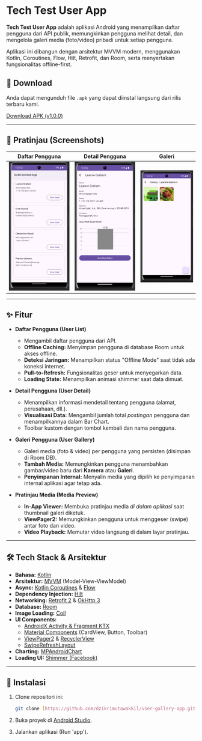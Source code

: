 ﻿# Tech Test User App

**Tech Test User App** adalah aplikasi Android yang menampilkan daftar pengguna dari API publik, memungkinkan pengguna melihat detail, dan mengelola galeri media (foto/video) pribadi untuk setiap pengguna.

Aplikasi ini dibangun dengan arsitektur MVVM modern, menggunakan Kotlin, Coroutines, Flow, Hilt, Retrofit, dan Room, serta menyertakan fungsionalitas offline-first.

## 🚀 Download

Anda dapat mengunduh file `.apk` yang dapat diinstal langsung dari rilis terbaru kami.

[Download APK (v1.0.0)](https://github.com/dzikrimutawakkil/user-gallery-app/releases/download/v1.0.0/TechTestUserApp.V1.0.apk)

---

## 📸 Pratinjau (Screenshots)

| Daftar Pengguna | Detail Pengguna |                 Galeri                  |
| :---: | :---: |:---------------------------------------:|
| ![Daftar Pengguna](screenshots/user-list.png) | ![Detail Pengguna](screenshots/user-detail.png) | ![Galeri](screenshots/user-gallery.png) |
---

## ✨ Fitur

* **Daftar Pengguna (User List)**
    * Mengambil daftar pengguna dari API.
    * **Offline Caching:** Menyimpan pengguna di database Room untuk akses offline.
    * **Deteksi Jaringan:** Menampilkan status "Offline Mode" saat tidak ada koneksi internet.
    * **Pull-to-Refresh:** Fungsionalitas geser untuk menyegarkan data.
    * **Loading State:** Menampilkan animasi shimmer saat data dimuat.

* **Detail Pengguna (User Detail)**
    * Menampilkan informasi mendetail tentang pengguna (alamat, perusahaan, dll.).
    * **Visualisasi Data:** Mengambil jumlah total *postingan* pengguna dan menampilkannya dalam Bar Chart.
    * Toolbar kustom dengan tombol kembali dan nama pengguna.

* **Galeri Pengguna (User Gallery)**
    * Galeri media (foto & video) per pengguna yang persisten (disimpan di Room DB).
    * **Tambah Media:** Memungkinkan pengguna menambahkan gambar/video baru dari **Kamera** atau **Galeri**.
    * **Penyimpanan Internal:** Menyalin media yang dipilih ke penyimpanan internal aplikasi agar tetap ada.

* **Pratinjau Media (Media Preview)**
    * **In-App Viewer:** Membuka pratinjau media *di dalam aplikasi* saat thumbnail galeri diketuk.
    * **ViewPager2:** Memungkinkan pengguna untuk menggeser (swipe) antar foto dan video.
    * **Video Playback:** Memutar video langsung di dalam layar pratinjau.

---

## 🛠️ Tech Stack & Arsitektur

* **Bahasa:** [Kotlin](https://kotlinlang.org/)
* **Arsitektur:** [MVVM](https://developer.android.com/topic/architecture) (Model-View-ViewModel)
* **Async:** [Kotlin Coroutines](https://kotlinlang.org/docs/coroutines-overview.html) & [Flow](https://kotlinlang.org/docs/flow.html)
* **Dependency Injection:** [Hilt](https://dagger.dev/hilt/)
* **Networking:** [Retrofit 2](https://square.github.io/retrofit/) & [OkHttp 3](https://square.github.io/okhttp/)
* **Database:** [Room](https://developer.android.com/training/data-storage/room)
* **Image Loading:** [Coil](https://coil-kt.github.io/coil/)
* **UI Components:**
    * [AndroidX Activity & Fragment KTX](https://developer.android.com/kotlin/ktx)
    * [Material Components](https://material.io/develop/android) (CardView, Button, Toolbar)
    * [ViewPager2](https://developer.android.com/guide/navigation/navigation-ui) & [RecyclerView](https://developer.android.com/guide/topics/ui/layout/recyclerview)
    * [SwipeRefreshLayout](https://developer.android.com/develop/ui/views/touch-and-input/swipe-to-refresh)
* **Charting:** [MPAndroidChart](https://github.com/PhilJay/MPAndroidChart)
* **Loading UI:** [Shimmer (Facebook)](https://facebook.github.io/shimmer-android/)

---

## 🚀 Instalasi

1.  Clone repositori ini:
    ```bash
    git clone [https://github.com/dzikrimutawakkil/user-gallery-app.git](https://github.com/dzikrimutawakkil/user-gallery-app.git)
    ```
2.  Buka proyek di [Android Studio](https://developer.android.com/studio).

3.  Jalankan aplikasi (Run 'app').

